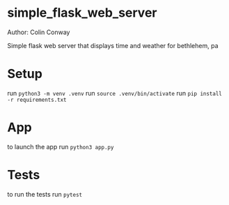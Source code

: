 # simple_flask_web_server

Author: Colin Conway

Simple flask web server that displays time and weather for bethlehem, pa

# Setup

run `python3 -m venv .venv`
run `source .venv/bin/activate`
run `pip install -r requirements.txt`

# App

to launch the app run `python3 app.py`

# Tests

to run the tests run `pytest`



